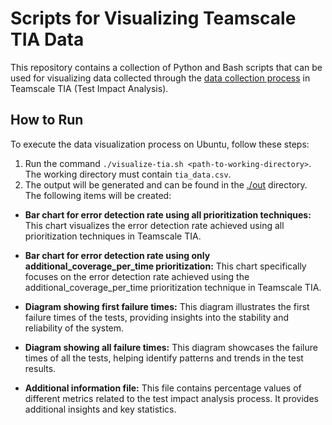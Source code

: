 # Scripts for Visualizing Teamscale TIA Data

This repository contains a collection of Python and Bash scripts that can be used for visualizing data collected through the [data collection process](../data_collection) in Teamscale TIA (Test Impact Analysis).

## How to Run

To execute the data visualization process on Ubuntu, follow these steps:

1. Run the command `./visualize-tia.sh <path-to-working-directory>`. The working directory must contain `tia_data.csv`.
2. The output will be generated and can be found in the [./out](./out) directory. The following items will be created:

- **Bar chart for error detection rate using all prioritization techniques:** This chart visualizes the error detection rate achieved using all prioritization techniques in Teamscale TIA.

- **Bar chart for error detection rate using only additional_coverage_per_time prioritization:** This chart specifically focuses on the error detection rate achieved using the additional_coverage_per_time prioritization technique in Teamscale TIA.

- **Diagram showing first failure times:** This diagram illustrates the first failure times of the tests, providing insights into the stability and reliability of the system.

- **Diagram showing all failure times:** This diagram showcases the failure times of all the tests, helping identify patterns and trends in the test results.

- **Additional information file:** This file contains percentage values of different metrics related to the test impact analysis process. It provides additional insights and key statistics.
